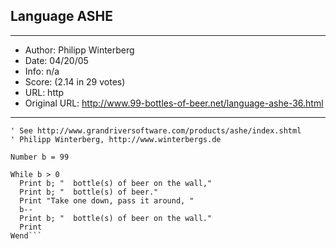 
## Language ASHE ##
---
- Author: Philipp Winterberg
- Date: 04/20/05
- Info: n/a
- Score:  (2.14 in 29 votes)
- URL: http
- Original URL: http://www.99-bottles-of-beer.net/language-ashe-36.html
---

```' ASHE version of 99 Bottles of beer (Bottles.txt)
' See http://www.grandriversoftware.com/products/ashe/index.shtml
' Philipp Winterberg, http://www.winterbergs.de

Number b = 99

While b > 0
  Print b; "  bottle(s) of beer on the wall,"
  Print b; "  bottle(s) of beer."
  Print "Take one down, pass it around, "
  b--
  Print b; "  bottle(s) of beer on the wall."
  Print
Wend```